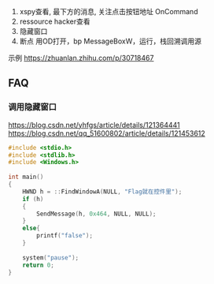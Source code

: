 
1. xspy查看, 最下方的消息, 关注点击按钮地址 OnCommand
2. ressource hacker查看
3. 隐藏窗口 
4. 断点 用OD打开，bp MessageBoxW，运行，栈回溯调用源


示例 https://zhuanlan.zhihu.com/p/30718467
## FAQ

### 调用隐藏窗口
https://blog.csdn.net/yhfgs/article/details/121364441
https://blog.csdn.net/qq_51600802/article/details/121453612
```c
#include <stdio.h>
#include <stdlib.h>
#include <Windows.h>
​
int main()
{
    HWND h = ::FindWindowA(NULL, "Flag就在控件里");
    if (h)
    {
        SendMessage(h, 0x464, NULL, NULL);
    }
    else{
        printf("false");
    }
​
    system("pause");
    return 0;
}
```